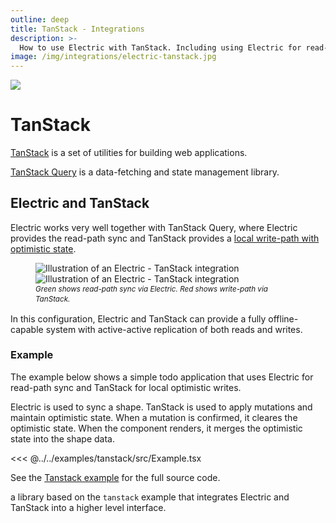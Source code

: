 ```yaml
---
outline: deep
title: TanStack - Integrations
description: >-
  How to use Electric with TanStack. Including using Electric for read-path sync and TanStack Query for optimistic writes.
image: /img/integrations/electric-tanstack.jpg
---
```


<script setup>
import DataFlowPNG from '/static/img/docs/integrations/tanstack/data-flow.png?url'
import DataFlowSmPNG from '/static/img/docs/integrations/tanstack/data-flow.sm.png?url'
import DataFlowJPG from '/static/img/docs/integrations/tanstack/data-flow.jpg?url'
</script>

<img src="/img/integrations/tanstack.svg" class="product-icon" />

# TanStack

[TanStack](https://tanstack.com/) is a set of utilities for building web applications.

[TanStack Query](https://tanstack.com/query/latest) is a data-fetching and state management library.

## Electric and TanStack

Electric works very well together with TanStack Query, where Electric provides the read-path sync and TanStack provides a [local write-path with optimistic state](https://tanstack.com/query/latest/docs/framework/react/guides/optimistic-updates#via-the-cache).

<figure>
  <a :href="DataFlowJPG">
    <img :src="DataFlowPNG" class="hidden-xs"
        alt="Illustration of an Electric - TanStack integration"
    />
    <img :src="DataFlowSmPNG" class="block-xs"
        alt="Illustration of an Electric - TanStack integration"
    />
  </a>
  <figcaption style="line-height: 1.4">
    <small>
      <em>
        Green shows read-path sync via Electric.
        <span class="no-wrap">Red shows write-path via TanStack.</span>
      </em>
    </small>
  </figcaption>
</figure>

In this configuration, Electric and TanStack can provide a fully offline-capable system with active-active replication of both reads and writes.

### Example

The example below shows a simple todo application that uses Electric for read-path sync and TanStack for local optimistic writes.

Electric is used to sync a shape. TanStack is used to apply mutations and maintain optimistic state. When a mutation is confirmed, it cleares the optimistic state. When the component renders, it merges the optimistic state into the shape data.

<<< @../../examples/tanstack/src/Example.tsx

See the [Tanstack example](/demos/tanstack) for the full source code.

<HelpWanted issue="1882">
  a library based on the
  <code>tanstack</code> example
  that integrates Electric and TanStack into a higher level interface.
</HelpWanted>
